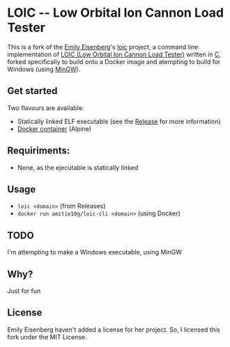 # LOIC -- Low Orbital Ion Cannon Load Tester

This is a fork of the [Emily Eisenberg](https://github.com/xymostech)'s [loic](https://github.com/xymostech/loic) project, a command line implementation of [LOIC (Low Orbital Ion Cannon Load Tester)](https://en.wikipedia.org/wiki/Low_Orbit_Ion_Cannon) written in [C](https://en.wikipedia.org/wiki/C_%28programming_language%29), forked specifically to build onto a Docker image and atempting to build for Windows (using [MinGW](https://en.wikipedia.org/wiki/MinGW)).

## Get started
Two flavours are available:
* Statically linked ELF executable (see the [Release](https://github.com/Amitie10g/loic/releases/tag/0.1) for more information)
* [Docker container](https://hub.docker.com/r/amitie10g/loic-cli) (Alpine)

## Requiriments:
* None, as the ejecutable is statically linked

## Usage
* ``loic <domain>`` (from Releases)
* ``docker run amitie10g/loic-cli <domain>`` (using Docker)

## TODO
I'm attempting to make a Windows executable, using MinGW

## Why?
Just for fun

## License
Emily Eisenberg haven't added a license for her project. So, I licensed this fork under the MIT License.
